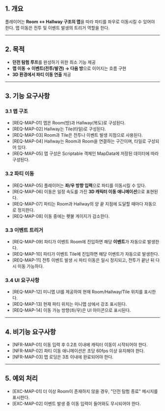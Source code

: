 ## 1. 개요

플레이어는 **Room ↔ Hallway 구조의 맵**을 따라 파티를 좌우로 이동시킬 수 있어야 한다. 맵 이동은 전투 및 이벤트 발생의 트리거 역할을 한다.

---

## 2. 목적

- **던전 탐험 루프**를 완성하기 위한 최소 기능 제공
- **맵 이동 → 이벤트(전투/발견) → 다음 방**으로 이어지는 흐름 구현
- **3D 환경에서 파티 이동 연출** 제공

---

## 3. 기능 요구사항

### 3.1 맵 구조

- [REQ-MAP-01] 맵은 Room(방)과 Hallway(복도)로 구성된다.
- [REQ-MAP-02] Hallway는 Tile(타일)로 구성된다.
- [REQ-MAP-03] Room과 Tile은 전투나 이벤트 발생 지점으로 사용된다.
- [REQ-MAP-04] Hallway는 Room과 Room을 연결하는 구간이며, 타일로 구성되어 있다.
- [REQ-MAP-05] 맵 구성은 Scriptable 객체인 MapData에 저장된 데이터에 따라 구성된다.

### 3.2 파티 이동

- [REQ-MAP-05] 플레이어는 **좌/우 방향 입력**으로 파티를 이동시킬 수 있다.
- [REQ-MAP-06] 이동은 일정 속도를 가진 **3D 캐릭터 이동 애니메이션**으로 표현된다.
- [REQ-MAP-07] 파티는 Room과 Hallway의 양 끝 지점에 도달할 때마다 자동으로 정지한다.
- [REQ-MAP-08] 이동 중에는 횃불 게이지가 감소한다.

### 3.3 이벤트 트리거

- [REQ-MAP-09] 파티가 이벤트 Room에 진입하면 해당 **이벤트**가 자동으로 발생한다.
- [REQ-MAP-10] 파티가 이벤트 Tile에 진입하면 해당 이벤트가 자동으로 발생한다.
- [REQ-MAP-11] 전투 이벤트 발생 시 파티 이동은 일시 정지되고, 전투가 끝난 뒤 다시 이동 가능하다.

### 3.4 UI 요구사항

- [REQ-MAP-12] 미니맵 UI를 제공하여 현재 Room/Hallway/Tile 위치를 표시한다.
- [REQ-MAP-13] 현재 파티 위치는 미니맵 상에서 강조 표시된다.
- [REQ-MAP-14] 이동 가능 방향(좌/우)은 UI 아이콘으로 표시된다.

---

## 4. 비기능 요구사항

- [NFR-MAP-01] 이동 입력 후 0.2초 이내에 캐릭터 이동이 시작되어야 한다.
- [NFR-MAP-02] 파티 이동 애니메이션은 초당 60fps 이상 유지해야 한다.
- [NFR-MAP-03] 맵 로딩은 3초 이내에 완료되어야 한다.

---

## 5. 예외 처리

- [EXC-MAP-01] 더 이상 Room이 존재하지 않을 경우, "던전 탐험 종료" 메시지를 표시한다.
- [EXC-MAP-02] 이벤트 발생 중 이동 입력이 들어와도 무시되어야 한다.